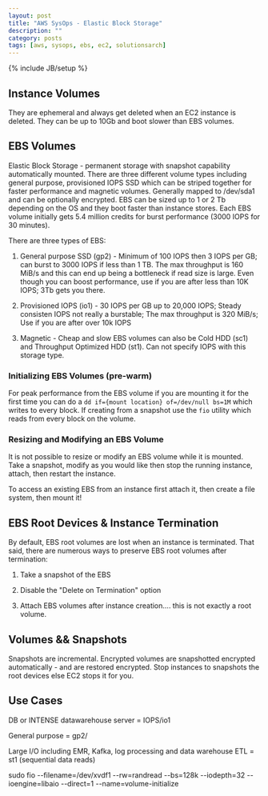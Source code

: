 ```yaml
---
layout: post
title: "AWS SysOps - Elastic Block Storage"
description: ""
category: posts
tags: [aws, sysops, ebs, ec2, solutionsarch]
---
```

{% include JB/setup %}

## Instance Volumes
They are ephemeral and always get deleted when an EC2 instance is deleted. They can be up to 10Gb and boot slower than EBS volumes.

## EBS Volumes
Elastic Block Storage - permanent storage with snapshot capability automatically mounted. There are three different volume types including general purpose, provisioned IOPS SSD which can be striped together for faster performance and magnetic volumes. Generally mapped to /dev/sda1 and can be optionally encrypted. EBS can be sized up to 1 or 2 Tb depending on the OS and they boot faster than instance stores. Each EBS volume initially gets 5.4 million credits for burst performance (3000 IOPS for 30 minutes).

There are three types of EBS:

1. General purpose SSD (gp2) - Minimum of 100 IOPS then 3 IOPS per GB; can burst to 3000 IOPS if less than 1 TB. The max throughput is 160 MiB/s and this can end up being a bottleneck if read size is large. Even though you can boost performance, use if you are after less than 10K IOPS; 3Tb gets you there.

2. Provisioned IOPS (io1) - 30 IOPS per GB up to 20,000 IOPS; Steady consisten IOPS not really a burstable; The max throughput is 320 MiB/s; Use if you are after over 10k IOPS

3. Magnetic - Cheap and slow EBS volumes can also be Cold HDD (sc1) and Throughput Optimized HDD (st1). Can not specify IOPS with this storage type.


### Initializing EBS Volumes (pre-warm)
For peak performance from the EBS volume if you are mounting it for the first time you can do a `dd if={mount location} of=/dev/null bs=1M` which writes to every block. If creating from a snapshot use the `fio` utility which reads from every block on the volume.

### Resizing and Modifying an EBS Volume
It is not possible to resize or modify an EBS volume while it is mounted. Take a snapshot, modify as you would like then stop the running instance, attach, then restart the instance.

To access an existing EBS from an instance first attach it, then create a file system, then mount it!

## EBS Root Devices &amp; Instance Termination
By default, EBS root volumes are lost when an instance is terminated. That said, there are numerous ways to preserve EBS root volumes after termination:

1. Take a snapshot of the EBS

2. Disable the "Delete on Termination" option

3. Attach EBS volumes after instance creation.... this is not exactly a root volume.

## Volumes && Snapshots
Snapshots are incremental. Encrypted volumes are snapshotted encrypted automatically - and are restored encrypted. Stop instances to snapshots the root devices else EC2 stops it for you.

## Use Cases

DB or INTENSE datawarehouse server = IOPS/io1

General purpose = gp2/

Large I/O including EMR, Kafka, log processing and data warehouse ETL = st1 (sequential data reads)

sudo fio --filename=/dev/xvdf1 --rw=randread --bs=128k --iodepth=32 --ioengine=libaio --direct=1 --name=volume-initialize
